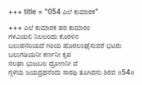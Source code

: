 +++
title = "054 ಎಲೆ ಕುಮಾರಕ"

+++
ಎಲೆ ಕುಮಾರಕ ಹರ ಕುಮಾರಂ  
ಗಳವಿಯಲಿ ನಿಲಲರಿದು ಕೊರಳಿನ  
ಬಲುಹನರಿಯದೆ ಗಿರಿಯ ಹೊರಲಂಘೈಸುವರೆ ಭಟರು  
ಬಲುಗಡಿಯನೀ ಕರ್ಣನೀ ಕೃಪ  
ನಲಘು ಭುಜಬಲ ದ್ರೋಣನೀ ವೆ  
ಗ್ಗಳೆಯ ಜಯದ್ರಥನೆಂದು ಸಾರಥಿ ತೂಗಿದನು ಶಿರವ    ॥54॥